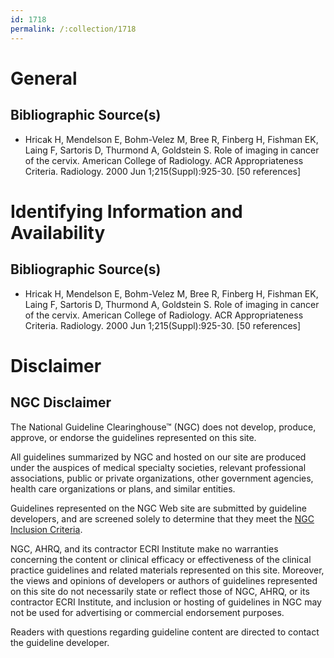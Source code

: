 ```yaml
---
id: 1718
permalink: /:collection/1718
---
```


# General

## Bibliographic Source(s)

- Hricak H, Mendelson E, Bohm-Velez M, Bree R, Finberg H, Fishman EK, Laing F, Sartoris D, Thurmond A, Goldstein S. Role of imaging in cancer of the cervix. American College of Radiology. ACR Appropriateness Criteria. Radiology. 2000 Jun 1;215(Suppl):925-30. [50 references]

# Identifying Information and Availability

## Bibliographic Source(s)

- Hricak H, Mendelson E, Bohm-Velez M, Bree R, Finberg H, Fishman EK, Laing F, Sartoris D, Thurmond A, Goldstein S. Role of imaging in cancer of the cervix. American College of Radiology. ACR Appropriateness Criteria. Radiology. 2000 Jun 1;215(Suppl):925-30. [50 references]

# Disclaimer

## NGC Disclaimer

The National Guideline Clearinghouse™ (NGC) does not develop, produce, approve, or endorse the guidelines represented on this site.

All guidelines summarized by NGC and hosted on our site are produced under the auspices of medical specialty societies, relevant professional associations, public or private organizations, other government agencies, health care organizations or plans, and similar entities.

Guidelines represented on the NGC Web site are submitted by guideline developers, and are screened solely to determine that they meet the [NGC Inclusion Criteria](/help-and-about/summaries/inclusion-criteria).

NGC, AHRQ, and its contractor ECRI Institute make no warranties concerning the content or clinical efficacy or effectiveness of the clinical practice guidelines and related materials represented on this site. Moreover, the views and opinions of developers or authors of guidelines represented on this site do not necessarily state or reflect those of NGC, AHRQ, or its contractor ECRI Institute, and inclusion or hosting of guidelines in NGC may not be used for advertising or commercial endorsement purposes.

Readers with questions regarding guideline content are directed to contact the guideline developer.

